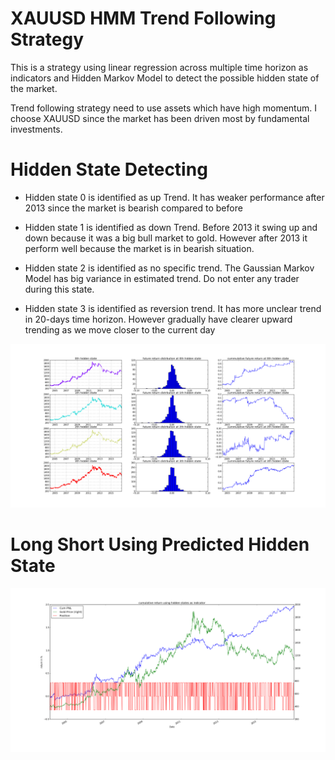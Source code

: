 # XAUUSD HMM Trend Following Strategy

This is a strategy using linear regression across multiple time horizon as
indicators and Hidden Markov Model to detect the possible hidden state of the market.

Trend following strategy need to use assets which have high momentum. I choose
XAUUSD since the market has been driven most by fundamental investments.

# Hidden State Detecting
  * Hidden state 0 is identified as up Trend. It has weaker performance after 2013 since the market is bearish compared to before   

  * Hidden state 1 is identified as down Trend. Before 2013 it swing up and down because it was a big bull market to gold. However
  after 2013 it perform well because the market is in bearish situation.

  * Hidden state 2 is identified as no specific trend. The Gaussian Markov Model has big variance in estimated trend. Do not enter any
  trader during this state.

  * Hidden state 3 is identified as reversion trend. It has more unclear trend in 20-days time horizon. However gradually have
  clearer upward trending as we move closer to the current day



![hidden states](decomp.png)

# Long Short Using Predicted Hidden State
![PNL](PNL.png)
